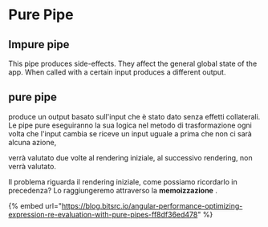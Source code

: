 # Pure Pipe

## **Impure pipe**

This pipe produces side-effects. They affect the general global state of the app. When called with a certain input produces a different output.

## **pure pipe**

produce un output basato sull'input che è stato dato senza effetti collaterali. Le pipe pure eseguiranno la sua logica nel metodo di trasformazione ogni volta che l'input cambia se riceve un input uguale a prima che non ci sarà alcuna azione,

verrà valutato due volte al rendering iniziale, al successivo rendering, non verrà valutato.

Il problema riguarda il rendering iniziale, come possiamo ricordarlo in precedenza? Lo raggiungeremo attraverso la **memoizzazione** .

{% embed url="https://blog.bitsrc.io/angular-performance-optimizing-expression-re-evaluation-with-pure-pipes-ff8df36ed478" %}



